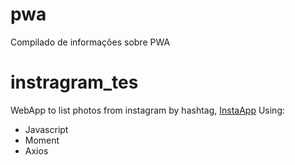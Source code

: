 # pwa
Compilado de informações sobre PWA


# instragram_tes

WebApp to list photos from instagram by hashtag, [InstaApp](https://insta-app-46709.firebaseapp.com/)
Using: 
* Javascript
* Moment
* Axios
